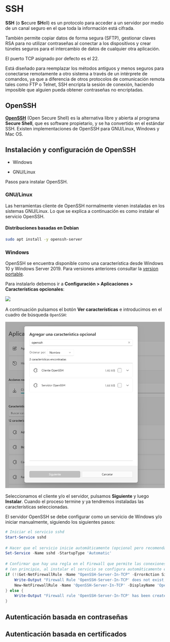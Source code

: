 # SSH

**SSH** (o **S**ecure **SH**ell) es un protocolo para acceder a un servidor por medio de un canal seguro en el que toda la información está cifrada.

También permite copiar datos de forma segura (SFTP), gestionar claves RSA para no utilizar contraseñas al conectar a los dispositivos y crear túneles seguros para el intercambio de datos de cualquier otra aplicación. 

El puerto TCP asignado por defecto es el 22.

Está diseñado para reemplazar los métodos antiguos y menos seguros para conectarse remotamente a otro sistema a través de un intérprete de comandos, ya que a diferencia de otros protocolos de comunicación remota tales como FTP o Telnet, SSH encripta la sesión de conexión, haciendo imposible que alguien pueda obtener contraseñas no encriptadas.

## OpenSSH

[**OpenSSH**](https://www.openssh.com/) (Open Secure Shell) es la alternativa libre y abierta al programa **Secure Shell**, que es software propietario, y se ha convertido en el estándar SSH. Existen implementaciones de OpenSSH para GNU/Linux, Windows y Mac OS.

## Instalación y configuración de OpenSSH

- Windows

- GNU/Linux

Pasos para instalar OpenSSH.

### GNU/Linux

Las herramientas cliente de OpenSSH normalmente vienen instaladas en los sistemas GNU/Linux. Lo que se explica a continuación es como instalar el servicio OpenSSH.

#### Distribuciones basadas en Debian

```bash
sudo apt install -y openssh-server
```

### Windows

OpenSSH se encuentra disponible como una característica desde Windows 10 y Windows Server 2019. Para versiones anteriores consultar la [version portable](https://github.com/PowerShell/OpenSSH-Portable).

Para instalarlo debemos ir a **Configuración > Aplicaciones > Características opcionales**:

![](assets/2022-11-24-17-10-48-image.png)

A continuación pulsamos el botón **Ver características** e introducimos en el cuadro de búsqueda `OpenSSH`:

![](assets/2022-11-24-17-10-06-image.png)

Seleccionamos el cliente y/o el servidor, pulsamos **Siguiente** y luego **Instalar**. Cuando el proceso termine y ya tendremos instaladas las características seleccionadas.

El servidor OpenSSH se debe configurar como un servicio de Windows y/o iniciar manualmente, siguiendo los siguientes pasos:

```powershell
# Iniciar el servicio sshd
Start-Service sshd

# Hacer que el servicio inicie automáticamente (opcional pero recomendable)
Set-Service -Name sshd -StartupType 'Automatic'

# Confirmar que hay una regla en el Firewall que permite las conexiones SSH
# (en principio, al instalar el servicio se configura automáticamente esta regla)
if (!(Get-NetFirewallRule -Name "OpenSSH-Server-In-TCP" -ErrorAction SilentlyContinue | Select-Object Name, Enabled)) {
    Write-Output "Firewall Rule 'OpenSSH-Server-In-TCP' does not exist, creating it..."
    New-NetFirewallRule -Name 'OpenSSH-Server-In-TCP' -DisplayName 'OpenSSH Server (sshd)' -Enabled True -Direction Inbound -Protocol TCP -Action Allow -LocalPort 22
} else {
    Write-Output "Firewall rule 'OpenSSH-Server-In-TCP' has been created and exists."
}
```

## Autenticación basada en contraseñas



## Autenticación basada en certificados

